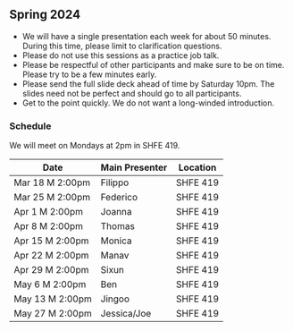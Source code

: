 ## Spring 2024

- We will have a single presentation each week for about 50 minutes. During this time, please limit to clarification questions.
- Please do not use this sessions as a practice job talk.
- Please be respectful of other participants and make sure to be on time. Please try to be a few minutes early.
- Please send the full slide deck ahead of time by Saturday 10pm. The slides need not be perfect and should go to all participants.
- Get to the point quickly. We do not want a long-winded introduction.

### Schedule
We will meet on Mondays at 2pm in SHFE 419.

| Date                        | Main Presenter | Location |
|-----------------------------|----------------|----------|
| Mar 18 M 2:00pm           | Filippo          | SHFE 419     |
| Mar 25 M 2:00pm           | Federico            | SHFE 419     |
| Apr 1 M 2:00pm           | Joanna         | SHFE 419     |
| Apr 8 M 2:00pm           | Thomas        | SHFE 419    |
| Apr 15 M 2:00pm           | Monica         | SHFE 419     |
| Apr 22 M 2:00pm           | Manav       | SHFE 419    |
| Apr 29 M 2:00pm           | Sixun          | SHFE 419     |
| May 6 M 2:00pm           | Ben            | SHFE 419     |
| May 13 M 2:00pm           | Jingoo     | SHFE 419    |
| May 27 M 2:00pm           | Jessica/Joe         | SHFE 419     |
